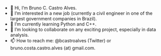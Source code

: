 - 👋 Hi, I’m Bruno C. Castro Alves.
- 👀 I’m interested in a new job (currently a civil engineer in one of the largest government companies in Brazil).
- 🌱 I’m currently learning Python and C++.
- 💞️ I’m looking to collaborate on any exciting project, especially in data analysis.
- 📫 How to reach me: @bcastroalves (Twitter) or bruno.costa.castro.alves (at) gmail.com.

<!---
bcastroalves/bcastroalves is a ✨ special ✨ repository because its `README.md` (this file) appears on your GitHub profile.
You can click the Preview link to take a look at your changes.
--->
